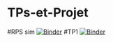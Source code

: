 # TPs-et-Projet
#RPS sim
[![Binder](https://mybinder.org/badge_logo.svg)](https://mybinder.org/v2/gh/Majed-Fgaier/TPs-et-Projet/main?filepath=RPG.py)
#TP1
[![Binder](https://mybinder.org/badge_logo.svg)](https://mybinder.org/v2/gh/Majed-Fgaier/TPs-et-Projet/main?filepath=TP1.ipynb)
